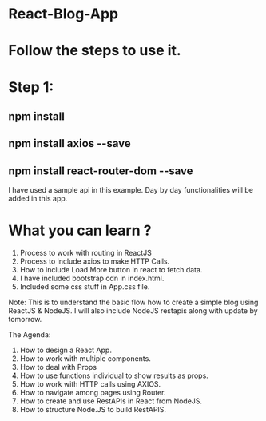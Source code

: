 # React-Blog-App
# Follow the steps to use it.
# Step 1: 
## npm install
## npm install axios --save
## npm install react-router-dom --save

I have used a sample api in this example. Day by day functionalities will be added in this app. 

# What you can learn ?

1. Process to work with routing in ReactJS
2. Process to include axios to make HTTP Calls.
3. How to include Load More button in react to fetch data.
4. I have included bootstrap cdn in index.html.
5. Included some css stuff in App.css file.

Note: This is to understand the basic flow how to create a simple blog using ReactJS & NodeJS. I will also include NodeJS restapis along with update by tomorrow. 

The Agenda: 

1. How to design a React App.
2. How to work with multiple components.
3. How to deal with Props
4. How to use functions individual to show results as props.
5. How to work with HTTP calls using AXIOS.
6. How to navigate among pages using Router.
7. How to create and use RestAPIs in React from NodeJS.
6. How to structure Node.JS to build RestAPIS.
